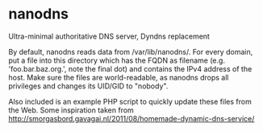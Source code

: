 nanodns
=======

Ultra-minimal authoritative DNS server, Dyndns replacement

By default, nanodns reads data from /var/lib/nanodns/.
For every domain, put a file into this directory which
has the FQDN as filename (e.g. 'foo.bar.baz.org.', note
the final dot) and contains the IPv4 address of the host.
Make sure the files are world-readable, as nanodns drops
all privileges and changes its UID/GID to "nobody".

Also included is an example PHP script to quickly update these
files from the Web. Some inspiration taken from http://smorgasbord.gavagai.nl/2011/08/homemade-dynamic-dns-service/

